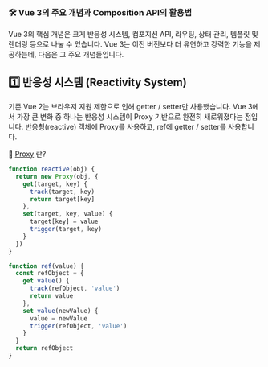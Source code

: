 ### 🛠 Vue 3의 주요 개념과 Composition API의 활용법
Vue 3의 핵심 개념은 크게 반응성 시스템, 컴포지션 API, 라우팅, 상태 관리, 템플릿 및 렌더링 등으로 나눌 수 있습니다. Vue 3는 이전 버전보다 더 유연하고 강력한 기능을 제공하는데, 다음은 그 주요 개념들입니다.

## 1️⃣ 반응성 시스템 (Reactivity System)
기존 Vue 2는 브라우저 지원 제한으로 인해 getter / setter만 사용했습니다. Vue 3에서 가장 큰 변화 중 하나는 반응성 시스템이 Proxy 기반으로 완전히 새로워졌다는 점입니다. 반응형(reactive) 객체에 Proxy를 사용하고, ref에 getter / setter를 사용합니다.

🔎 [Proxy](/guide/proxy) 란?

```javascript
function reactive(obj) {
  return new Proxy(obj, {
    get(target, key) {
      track(target, key)
      return target[key]
    },
    set(target, key, value) {
      target[key] = value
      trigger(target, key)
    }
  })
}

function ref(value) {
  const refObject = {
    get value() {
      track(refObject, 'value')
      return value
    },
    set value(newValue) {
      value = newValue
      trigger(refObject, 'value')
    }
  }
  return refObject
}
```
